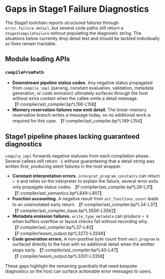 # Gaps in Stage1 Failure Diagnostics

The Stage1 toolchain reports structured failures through `error.failure.detail`, but several code
paths still return a `Stage1CompileFailure` without populating the diagnostic string. The situations
below currently drop detail text and should be tackled individually so fixes remain tractable.

## Module loading APIs

### `compileFromPath`

- **Downstream pipeline status codes.** Any negative status propagated from `compile_impl`
  (parsing, constant evaluation, validation, metadata generation, or code emission) ultimately
  surfaces through the host without extra context when the callee omits a detail message.
  【F:compiler/ast_compiler.bp†L156-L158】
- **Memory reservation failures now emit detail.** The linear-memory reservation branch writes a
  message today, so no additional work is required for this case. 【F:compiler/ast_compiler.bp†L149-L154】

## Stage1 pipeline phases lacking guaranteed diagnostics

`compile_impl` forwards negative statuses from each compilation phase. Several callees still return
`-1` without guaranteeing that a detail string was written first, producing silent failures in the
host wrapper.

- **Constant interpretation errors.** `interpret_program_constants` can return `< 0` and relies on
  the interpreter to explain the failure; several error exits only propagate status codes.
  【F:compiler/ast_compiler.bp†L28-L31】【F:compiler/ast_semantics.bp†L849-L907】
- **Function accounting.** A negative result from `ast_functions_count` leads to an unannotated early
  return. 【F:compiler/ast_compiler.bp†L34-L37】【F:compiler/ast_compiler_base.bp†L3556-L3562】
- **Metadata emission failures.** `write_type_metadata` can produce `< 0` when buffers overflow or
  layout checks fail without recording why. 【F:compiler/ast_compiler.bp†L37-L40】【F:compiler/wasm_output.bp†L3272-L3348】
- **Code generation errors.** A non-positive byte count from `emit_program` is surfaced directly to
  the host with no additional detail when the emitter stops early. 【F:compiler/ast_compiler.bp†L40-L47】【F:compiler/wasm_output.bp†L3301-L3358】

These gaps highlight the remaining guardrails that need bespoke diagnostics so the host can surface
actionable error messages to users.
